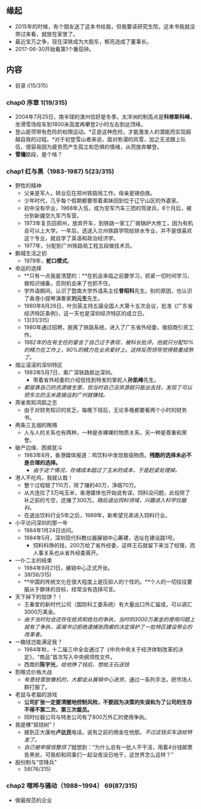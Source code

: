 ##  缘起
+ 2015年的时候，有个朋友送了这本书给我，但我要读研究生院，这本书我就没带过来看，就放在家里了。
+ 最近宝万之争，现在深铁成为大股东，郁亮选成了董事长。
+ 2017-06-30开始看第1个番茄钟。

##  内容
+ 目录  i(15/315)

###  chap0 序章 1(19/315)
+ 2004年7月25日，南半球的澳州恰好是冬季。太洋洲的制高点是**科修斯科峰**，坐滑雪场缆车到1800米高度再攀登2小时左右到达顶峰。
+ 登山是项带有危险的权限运动。*正是这种危险，才能激发人的潜能而实现超越自我的过程。*对于初登雪山者来说，面对弥漫的风雪，加之无法跟上队伍，很容易因为疲劳而产生孤立和恐惧的情绪，从而放弃攀登。
+ **雪檐**路段，是个啥？

###  chap1 红与黑（1983-1987)  5(23/315)
+ 野性的精神
	+ 父亲是军人，转业后在郑州铁路局工作。母亲是锡伯族。
	+ 少年时代，几乎每个假期都要带着弟妹回到位于辽宁山区的外婆家。
	+ 初中没有毕业，1968年入伍，成为空军汽车三团的驾驶兵，6个月后，被分到新疆空九军汽车营。
	+ 1973年复员回郑州，放弃开车，到铁路一家工厂做锅炉大修工，因为有机会可以上大学。一年后，选送入兰州铁路学院给排水专业，并不是很喜欢这个专业，就自学了英语和政治经济学。
	+ 1977年，分配到广州铁路局工程五段做技术员。
+ 鹏城生活之初
	+ 1979年，**蛇口模式**。
+ 命运的选择
	+ **只有一点我是清楚的：**在机会来临之前要学习，抓紧一切时间学习，做知识储备，否则机会来了也抓不住。
	+ 学外语期间，认识了暨南大学外语系主任**曾昭科**先生。别的原因，也认识了香港小提琴演奏家**刘元生**先生。
	+ 1980年8月26日，叶剑英主持五届全国人大第十五次会议，批准《广东省经济特区条例》，这一天也是深圳经济特区的成立日。
	+ 13(31/315)
	+ 1980年通过招聘，脱离了铁路系统，进入了广东省外经委，做招商引资工作。
	+ *1982年的在有主任的宴会了自己过于表现，被科长批评。他就只分配10%的精力在工作上，90%的精力在业余爱好上。这样反而领导觉得稳重成熟了。*
+ 烟尘滚滚的深圳特区
	+ 1983年5月7日，乘广深铁路抵达深圳。
		+ 带着省外经委的介绍信找到特发的掌舵人**孙凯峰**先生。
	+ *都是靠自己的资源做生意，但当时自己没资源就只能出去找，发现了可以把东北的玉米直接运到广州就赚钱。*
+ 燕雀焉知鸿鹄之志
	+ 由于对财务知识的贫乏，每晚下班后，无论多晚都要看两个小时的财务书。
+ 两条三五烟的贿赂
	+ 人与人的关系也有两种，一种是赤裸裸的物质关系，另一种是尊重和荣誉。
+ 破产边缘、困兽犹斗
	+ 1983年8月，香港媒体报道：鸡饮料中发现致癌物质。**残酷的选择未必不是合理的选择。**
		+ *由于这个情况，存储成本超过了玉米的成本，于是赶紧处理掉。*
+ 港人不吃鸡，我就认栽！
	+ 整个过程赔了110万，除了赚的40万，净赔70万。
	+ 从大连拉了3万吨玉米，香港媒体也开始说有误，饲料没问题，此役除了补之前的亏空，还赚了300万。*随后退出饲料领域，兴趣进入科学仪器科。*
	+ 在退出饮料行业5年之后，1989年，新希望兄弟进入饲料行业。
+ 小平访问深圳的那一年
	+ 1984年1月24日访问。
	+ 1984年5月，深圳现代科教仪器展销中心筹建，选址在建设路1号。
		+ 饲料科挣的钱，200万给了省外经委，这样王石就留下来当了经理，而人事关系也从省外经委离开。
+ 一仆二主的结束
	+ 1984年9月21日，展销中心正式开张。 
	+ 38(56/315)
	+ **中国的传统文化在很大程度上是压抑人的个性的。**个人的一切往往要服从于群体的目标，经常没有选择可言。
+ 天下掉下的馅饼？！
	+ 王春堂的新时代公司（国防科工委系统）有大量出口外汇留成，可以调汇3000万美金。
	+ *由于当时社会还存在姓资和姓社的争执，当时的3000万美金的使用问题上就有了争执，梁湘书记拒绝逮捕张西甫的决定保护了一批特区建设带业的改革者。*
+ 一箱钱岂能满足我？
	+ 1984年秋，十二届三中全会通过了《中共中央关于经济体制改革的决定》，“商品”首次写入中央纲领性文件。
	+ 西南的**陈宇光**，*给他挣了钱后，想给王石送钱*
+ 割喉式价格大战
	+ *有意经营放像机的，大都会从展销中心进货*，通过一系列手法，把市场人群打服了。
+ 老鼠与老猫的游戏
	+ **公司扩张一定要清醒地控制风险，不要因为决策的失误和为了公司的生存不得不第二次、第三次裁员。**
	+ 同时仪器公司与特发公司有了800万外汇的使用争执。
+ 我是棵“摇钱树”！
	+ 接到正大康地**卢达民**电话，说有之前的佣金在他那。*不过这钱买车送给特发了。*
	+ *自己被举报信整烦了*就想到：“为什么总有一批人不干活，用着4分钱邮票告黑状，可我却和同事们一起没夜没日地干，这世界怎么这样？”
+ 股份制与“空降兵”
	+ 58(76/315)

###  chap2 喧哗与骚动（1988~1994） 69(87/315)
+ 做最规范的企业